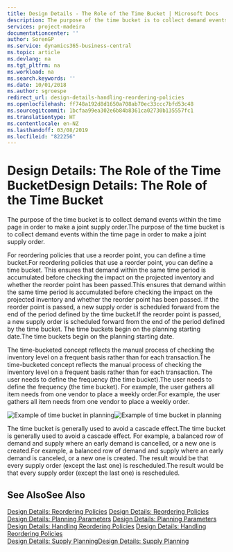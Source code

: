 ```yaml
---
title: Design Details - The Role of the Time Bucket | Microsoft Docs
description: The purpose of the time bucket is to collect demand events within the time page in order to make a joint supply order.
services: project-madeira
documentationcenter: ''
author: SorenGP
ms.service: dynamics365-business-central
ms.topic: article
ms.devlang: na
ms.tgt_pltfrm: na
ms.workload: na
ms.search.keywords: ''
ms.date: 10/01/2018
ms.author: sgroespe
redirect_url: design-details-handling-reordering-policies
ms.openlocfilehash: ff748a192d8d1650a708ab70ec33ccc7bfd53c48
ms.sourcegitcommit: 1bcfaa99ea302e6b84b8361ca02730b135557fc1
ms.translationtype: HT
ms.contentlocale: en-NZ
ms.lasthandoff: 03/08/2019
ms.locfileid: "822256"
---
```

# <a name="design-details-the-role-of-the-time-bucket"></a><span data-ttu-id="11cb0-103">Design Details: The Role of the Time Bucket</span><span class="sxs-lookup"><span data-stu-id="11cb0-103">Design Details: The Role of the Time Bucket</span></span>
<span data-ttu-id="11cb0-104">The purpose of the time bucket is to collect demand events within the time page in order to make a joint supply order.</span><span class="sxs-lookup"><span data-stu-id="11cb0-104">The purpose of the time bucket is to collect demand events within the time page in order to make a joint supply order.</span></span>  

 <span data-ttu-id="11cb0-105">For reordering policies that use a reorder point, you can define a time bucket.</span><span class="sxs-lookup"><span data-stu-id="11cb0-105">For reordering policies that use a reorder point, you can define a time bucket.</span></span> <span data-ttu-id="11cb0-106">This ensures that demand within the same time period is accumulated before checking the impact on the projected inventory and whether the reorder point has been passed.</span><span class="sxs-lookup"><span data-stu-id="11cb0-106">This ensures that demand within the same time period is accumulated before checking the impact on the projected inventory and whether the reorder point has been passed.</span></span> <span data-ttu-id="11cb0-107">If the reorder point is passed, a new supply order is scheduled forward from the end of the period defined by the time bucket.</span><span class="sxs-lookup"><span data-stu-id="11cb0-107">If the reorder point is passed, a new supply order is scheduled forward from the end of the period defined by the time bucket.</span></span> <span data-ttu-id="11cb0-108">The time buckets begin on the planning starting date.</span><span class="sxs-lookup"><span data-stu-id="11cb0-108">The time buckets begin on the planning starting date.</span></span>  

 <span data-ttu-id="11cb0-109">The time-bucketed concept reflects the manual process of checking the inventory level on a frequent basis rather than for each transaction.</span><span class="sxs-lookup"><span data-stu-id="11cb0-109">The time-bucketed concept reflects the manual process of checking the inventory level on a frequent basis rather than for each transaction.</span></span> <span data-ttu-id="11cb0-110">The user needs to define the frequency (the time bucket).</span><span class="sxs-lookup"><span data-stu-id="11cb0-110">The user needs to define the frequency (the time bucket).</span></span> <span data-ttu-id="11cb0-111">For example, the user gathers all item needs from one vendor to place a weekly order.</span><span class="sxs-lookup"><span data-stu-id="11cb0-111">For example, the user gathers all item needs from one vendor to place a weekly order.</span></span>  

 <span data-ttu-id="11cb0-112">![Example of time bucket in planning](media/nav_app_supply_planning_2_reorder_cycle.png "Example of time bucket in planning")</span><span class="sxs-lookup"><span data-stu-id="11cb0-112">![Example of time bucket in planning](media/nav_app_supply_planning_2_reorder_cycle.png "Example of time bucket in planning")</span></span>  

 <span data-ttu-id="11cb0-113">The time bucket is generally used to avoid a cascade effect.</span><span class="sxs-lookup"><span data-stu-id="11cb0-113">The time bucket is generally used to avoid a cascade effect.</span></span> <span data-ttu-id="11cb0-114">For example, a balanced row of demand and supply where an early demand is cancelled, or a new one is created.</span><span class="sxs-lookup"><span data-stu-id="11cb0-114">For example, a balanced row of demand and supply where an early demand is canceled, or a new one is created.</span></span> <span data-ttu-id="11cb0-115">The result would be that every supply order (except the last one) is rescheduled.</span><span class="sxs-lookup"><span data-stu-id="11cb0-115">The result would be that every supply order (except the last one) is rescheduled.</span></span>  

## <a name="see-also"></a><span data-ttu-id="11cb0-116">See Also</span><span class="sxs-lookup"><span data-stu-id="11cb0-116">See Also</span></span>  
 <span data-ttu-id="11cb0-117">[Design Details: Reordering Policies](design-details-reordering-policies.md) </span><span class="sxs-lookup"><span data-stu-id="11cb0-117">[Design Details: Reordering Policies](design-details-reordering-policies.md) </span></span>  
 <span data-ttu-id="11cb0-118">[Design Details: Planning Parameters](design-details-planning-parameters.md) </span><span class="sxs-lookup"><span data-stu-id="11cb0-118">[Design Details: Planning Parameters](design-details-planning-parameters.md) </span></span>  
 <span data-ttu-id="11cb0-119">[Design Details: Handling Reordering Policies](design-details-handling-reordering-policies.md) </span><span class="sxs-lookup"><span data-stu-id="11cb0-119">[Design Details: Handling Reordering Policies](design-details-handling-reordering-policies.md) </span></span>  
 [<span data-ttu-id="11cb0-120">Design Details: Supply Planning</span><span class="sxs-lookup"><span data-stu-id="11cb0-120">Design Details: Supply Planning</span></span>](design-details-supply-planning.md)
